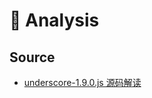 # :eyes: Analysis

## Source
- [underscore-1.9.0.js 源码解读](https://github.com/hsuna/analysis/blob/master/underscore-analysis/underscore-1.9.0.js)
